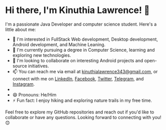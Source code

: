 # Hi there, I'm Kinuthia Lawrence! 👋

I'm a passionate Java Developer and computer science student. Here's a little about me:

- 👀 I'm interested in FullStack Web development, Desktop development, Android development, and Machine Leaning.
- 🌱 I'm currently pursuing a degree in Computer Science, learning and exploring new technologies.
- 💞️ I'm looking to collaborate on interesting Android projects and open-source initiatives.
- 📫 You can reach me via email at [kinuthialawrence343@gmail.com](mailto:kinuthialawrence343@gmail.com.com), or connect with me on [LinkedIn](https://www.linkedin.com/in/kinuthialawrence/), [Facebook](https://www.facebook.com/larrykin), [Twitter](https://twitter.com/larrykin343), [Telegram](https://t.me/larrykin343), and [Instagram](https://www.instagram.com/kinuthialawrence/).
- 
- 😄 Pronouns: He/Him 
- ⚡ Fun fact: I enjoy hiking and exploring nature trails in my free time.

Feel free to explore my GitHub repositories and reach out if you'd like to collaborate or have any questions. Looking forward to connecting with you! 😊

